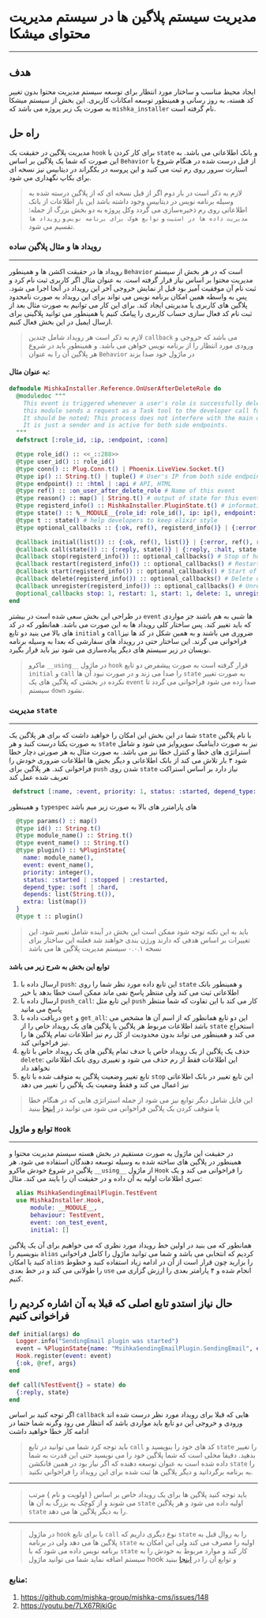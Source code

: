 
# مدیریت سیستم پلاگین ها در سیستم مدیریت محتوای میشکا

---
## هدف
ایجاد محیط مناسب و ساختار مورد انتظار برای توسعه سیستم مدیریت محتوا بدون تغییر کد هسته، به روز رسانی و همینطور توسعه امکانات کاربری. این بخش از سیستم میشکا به صورت یک زیر پروژه می باشد که `mishka_installer` نام گرفته است. 

## راه حل
مدیریت پلاگین در حقیقت یک `hook` برای کار کردن با `state` و بانک اطلاعاتی می باشد. به این صورت که شما یک پلاگین بر اساس  `Behavior` از قبل درست شده در هنگام شروع یا استارت سرور روی رم ثبت می کنید و این پروسه در بکگراند در دیتابیس نیز نسخه ای برای بکاپ نگهداری می شود.
> لازم به ذکر است در بار دوم اگر از قبل نسخه ای که از پلاگین درسته شده به وسیله برنامه نویس در دیتابیس وجود داشته باشد این بار اطلاعات از بانک اطلاعاتی روی رم ذخیره‌سازی می گردد وکل پروژه به دو بخش بزرگ از جمله: `مدیریت داده ها در استیت` و `توابع هوک برای برنامه نویس` و `رویداد ها`  تقسیم می شود.

### رویداد ها و مثال پلاگین ساده
---
رویداد ها در حقیقت اکشن ها و همینطور `Behavior` است که در هر بخش از سیستم مدیریت محتوا بر اساس نیاز قرار گرفته است. به عنوان مثال اگر کاربری ثبت نام کرد و ثبت نام آن موفقیت آمیز بود قبل از نمایش خروجی آخر این رویداد در آنجا اجرا می شود. پس به واسطه همین امکان برنامه نویس می تواند برای این رویداد به صورت نامحدود پلاگین های کاربری یا مدیریتی ایجاد کند. برای این کار می توانیم به صورت مثال بعد از ثبت نام کد فعال سازی حساب کاربری را پیامک کنیم یا همینطور می توانید پلاگینی برای ارسال ایمیل در این بخش فعال کنیم.

> لازم به ذکر است هر رویداد شامل چندین `callback` می باشد که خروجی و ورودی مورد انتظار را از برنامه نویس خواهن می باشد. و همینطور باید در شروع هر پلاگین آن را به عنوان `Behavior` در ماژول خود صدا بزند

#### به عنوان مثال:

```elixir
defmodule MishkaInstaller.Reference.OnUserAfterDeleteRole do
  @moduledoc """
    This event is triggered whenever a user's role is successfully deleted. if there is any active module in this section on state,
    this module sends a request as a Task tool to the developer call function that includes `user_info()`, `ip()`, `endpoint()`, `modifier_user()`.
    It should be noted; This process does not interfere with the main operation of the system.
    It is just a sender and is active for both side endpoints.
  """
  defstruct [:role_id, :ip, :endpoint, :conn]

  @type role_id() :: <<_::288>>
  @type user_id() :: role_id()
  @type conn() :: Plug.Conn.t() | Phoenix.LiveView.Socket.t()
  @type ip() :: String.t() | tuple() # User's IP from both side endpoints connections
  @type endpoint() :: :html | :api # API, HTML
  @type ref() :: :on_user_after_delete_role # Name of this event
  @type reason() :: map() | String.t() # output of state for this event
  @type registerd_info() :: MishkaInstaller.PluginState.t() # information about this plugin on state which was saved
  @type state() :: %__MODULE__{role_id: role_id(), ip: ip(), endpoint: endpoint(), conn: conn()}
  @type t :: state() # help developers to keep elixir style
  @type optional_callbacks :: {:ok, ref(), registerd_info()} | {:error, ref(), reason()}

  @callback initial(list()) :: {:ok, ref(), list()} | {:error, ref(), reason()} # Register hook
  @callback call(state()) :: {:reply, state()} | {:reply, :halt, state()}  # Developer should decide what and Hook call function
  @callback stop(registerd_info()) :: optional_callbacks() # Stop of hook module
  @callback restart(registerd_info()) :: optional_callbacks() # Restart of hook module
  @callback start(registerd_info()) :: optional_callbacks() # Start of hook module
  @callback delete(registerd_info()) :: optional_callbacks() # Delete of hook module
  @callback unregister(registerd_info()) :: optional_callbacks() # Unregister of hook module
  @optional_callbacks stop: 1, restart: 1, start: 1, delete: 1, unregister: 1 # Developer can use this callbacks if he/she needs
end
```

در طراحی این بخش سعی شده است در بیشتر `event` ها شبی به هم باشند جز مواردی که باید تغییر کند. پس ساختار کلی رویداد ها به این صورت می باشد. همانطور که در کد های بالا می بنید دو تابع `initial` و `call`ضروری می باشند و به همین شکل در کد ها نیز فراخوانی می گرند. این ساختار حتی در رویداد های سفارشی که بعدا به وسیله برنامه نویسان در زیر سیستم های دیگر پیاده‌سازی می شود نیز باید قرار بگیرد.
> ماکرو `__using__` در ماژول `hook` قرار گرفته است به صورت پیشفرض دو تابع  `initial` و `call` را صدا می زند و در صورت نبود آن ها `state` به صورت تغییر نکرده در بخشی که پلاگین های یک `event` صدا زده می شود فراخوانی می گردد تا سیستم `down` نشود.



### مدیریت `state` 
---
شما در این بخش این امکان را خواهید داشت که برای هر پلاگین یک `state` با نام پلاگین به صورت یکتا درست کنید و هر `state` نیز به صورت داینامیک سوپروایز می شود و شامل استراتژی های خطا و کنترل خطا نیز می باشد. به صورت مثال به هر صورتی دچار خطا شود ۴ بار تلاش می کند از بانک اطلاعاتی و دیگر بخش ها اطلاعات ضروری خودش را فراخوانی کند. هر پلاگین برای `push` شدن روی `state` نیاز دارد بر اساس استراکت تعریف شده عمل کند
```elixir
 defstruct [:name, :event, priority: 1, status: :started, depend_type: :soft, depends: [], extra: []]
```

و همینطور `typespec` های پارامترر های بالا به صورت زیر میم باشد

```elixir
  @type params() :: map()
  @type id() :: String.t()
  @type module_name() :: String.t()
  @type event_name() :: String.t()
  @type plugin() :: %PluginState{
    name: module_name(),
    event: event_name(),
    priority: integer(),
    status: :started | :stopped | :restarted,
    depend_type: :soft | :hard,
    depends: list(String.t()),
    extra: list(map())
  }
  @type t :: plugin()
```
> باید به این نکته توجه شود ممکن است این بخش در آینده شامل تغییر شود. این تغییرات بر اساس هدفی که دارند ورژن بندی خواهند شد فعلنه این ساختار برای نسخه ۰.۰.۱ سیستم مدیریت پلاگین ها می باشد

#### توابع این بخش به شرح زیر می باشد

1. ارسال داده با `push`: این تابع  داده مورد نظر شما را روی `state` و همینطور بانک اطلاعاتی ثبت می کند ولی منتظر پاسخ نمی ماند ممکن است خطا بدهد یا خیر 
2. ارسال داده با `push_call`: این تابع مثل `push` کار می کند با این تفاوت که  شما منتظر پاسخ می مانید
3. دریافت داده با `get` و `get_all`: این دو تابع همانطور که از اسم آن ها مشخص می باشد اطلاعات مربوط هر پلاگین یا پلاگین های یک رویداد خاص را از `state` استخراج می کند و همینطور می تواند بدون محدودیت از کل رم نیز اطلاعات تمام پلاگین ها را نیز فراخوانی کند.
4. حذف یک پلاگین از یک رویداد خاص یا حدف تمام پلاگین های یک رویداد خاص با تابع `delete`: این اطلاعات فقط از رم حذف می شود و تغییری روی بانک اطلاعاتی نخواهد داد
5. تابع تغییر وضعیت پلاگین به متوقف شده با تابع `stop` این تابع تغییر در بانک اطلاعاتی نیز اعمال می کند و فقط وضعیت یک پلاگین را تغییر می دهد
> این فایل شامل دیگر توابع نیز می شود از جمله استراتژی هایی که در هنگام خطا یا متوقف کردن یک پلاگین فراخوانی می شود می توانید در [اینجا](https://github.com/mishka-group/mishka-cms/blob/master/apps/mishka_installer/lib/plugin_manager/state/plugin_state.ex) ببنید


### توابع و ماژول `Hook`
---
در حقیقت این ماژول به صورت مستقیم در بخش هسته سیستم مدیریت محتوا و همینطور در پلاگین های ساخته شده به وسیله توسعه دهندگان استفاده می شود. هر پلاگین در شروع خودش ماکرو `__using__` از ماژول `Hook` را فراخوانی می کند و یک سری اطلاعات اولیه به آن داده و در حقیقت آن را بایند می کند. مثال:
```elixir
  alias MsihkaSendingEmailPlugin.TestEvent
  use MishkaInstaller.Hook,
      module: __MODULE__,
      behaviour: TestEvent,
      event: :on_test_event,
      initial: []
```
همانطور که می بنید در اولین خط رویداد مورد نظری که می خواهیم برای آن یک پلاگین بنویسیم را `alias` کردیم که انتخابی می باشد و شما می توانید ماژول را کامل فراخوانی کنید یا امکان `alias` را بزارید چون قرار است از آن در ادامه زیاد استفاده کنید و خطوط را طولانی می کند و در خط بعدی `use` انجام شده و ۴ پارامتر بعدی را ارزش گزاری می کنیم.

حال نیاز استدو تابع اصلی که قبلا به آن اشاره کردیم را فراخوانی کنیم
---
```elixir
def initial(args) do
  Logger.info("SendingEmail plugin was started")
  event = %PluginState{name: "MsihkaSendingEmailPlugin.SendingEmail", event: Atom.to_string(@ref), priority: 100}
  Hook.register(event: event)
  {:ok, @ref, args}
end

def call(%TestEvent{} = state) do
  {:reply, state}
end
````
اگر توجه کنید بر اساس `callback` هایی که قبلا برای رویداد مورد نظر درست شده اند ورودی و خروجی این دو تابع باید مواردی باشد که انتظار می رود وگرنه شما حتما در ادامه کار خطا خواهید داشت
> باید توجه کرد شما می توانید در تابع `call` کد های خود را بنویسید و `state` را تغییر بدهید. دقیقا محلی است که شما پلاگین خود را می نویسید حتی این قدرت به شما داده شده است به عنوان توسعه دهنده که اگر نیاز بود در همین فانکشن `state` را به برنامه برگردانید و دیگر پلاگین ها ثبت شده برای این رویداد را فراخوانی نکنید.

---

> باید توجه کنید پلاگین ها برای یک رویداد خاص بر اساس { اولویت و نام } مرتب می شوند و از کوچک به بزرگ به آن ها `state` اولیه داده می شود و هر پلاگین `state` را به دیگر پلاگین ها می دهد.

---

> در ماژول `hook` با برای تابع `call` نوع دیگری داریم که `state` را به روال قبل به پلاگین ها می دهد ولی در برنامه `state` اولیه را مصرف می کند ولی این امکان به برنامه نویس داده می شود که با `state` کار کند و موارد مربوط به خودش را به سیستم اضافه نماید شما می توانید ماژول hook و توابع آن را در [اینجا](https://github.com/mishka-group/mishka-cms/blob/master/apps/mishka_installer/lib/plugin_manager/event/hook.ex) ببنید


### منابع:

1. https://github.com/mishka-group/mishka-cms/issues/148
2. https://youtu.be/7LX67RjkiGc